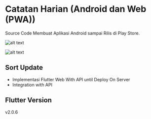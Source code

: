 # Catatan Harian (Android dan Web (PWA))
Source Code Membuat Aplikasi Android sampai Rilis di Play Store.

![alt text](https://belajaraplikasi.com/wp-content/uploads/2021/07/flutterweb_belajarapliaksicom.png)

![alt text](https://belajaraplikasi.com/wp-content/uploads/2021/07/flutter_api_belajaraplikasicom.png)

## Sort Update
- Implementasi Flutter Web With API until Deploy On Server
- Integration with API

## Flutter Version
v2.0.6
